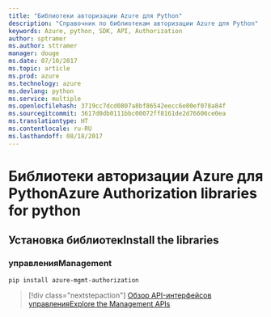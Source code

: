 ```yaml
---
title: "Библиотеки авторизации Azure для Python"
description: "Справочник по библиотекам авторизации Azure для Python"
keywords: Azure, python, SDK, API, Authorization
author: sptramer
ms.author: sttramer
manager: douge
ms.date: 07/10/2017
ms.topic: article
ms.prod: azure
ms.technology: azure
ms.devlang: python
ms.service: multiple
ms.openlocfilehash: 3719cc7dcd0807a8bf86542eecc6e80ef078a84f
ms.sourcegitcommit: 3617d0db0111bbc00072ff8161de2d76606ce0ea
ms.translationtype: HT
ms.contentlocale: ru-RU
ms.lasthandoff: 08/18/2017
---
```

# <a name="azure-authorization-libraries-for-python"></a><span data-ttu-id="31946-104">Библиотеки авторизации Azure для Python</span><span class="sxs-lookup"><span data-stu-id="31946-104">Azure Authorization libraries for python</span></span>

## <a name="install-the-libraries"></a><span data-ttu-id="31946-105">Установка библиотек</span><span class="sxs-lookup"><span data-stu-id="31946-105">Install the libraries</span></span>


### <a name="management"></a><span data-ttu-id="31946-106">управления</span><span class="sxs-lookup"><span data-stu-id="31946-106">Management</span></span>

```bash
pip install azure-mgmt-authorization
```
> [!div class="nextstepaction"]
> [<span data-ttu-id="31946-107">Обзор API-интерфейсов управления</span><span class="sxs-lookup"><span data-stu-id="31946-107">Explore the Management APIs</span></span>](/python/api/overview/azure/authorization/managementlibrary)